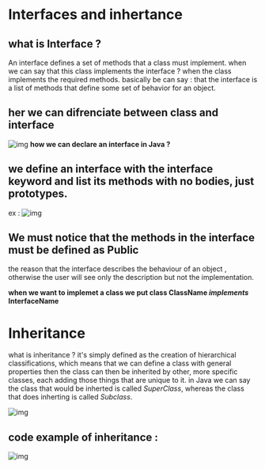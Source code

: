 # Interfaces and inhertance

## what is Interface ?
An interface defines a set of methods that a class must implement.
when we can say that this class implements the interface ?
when the class implements the required methods. 
basically be can say : 
that the interface is a list of methods that define some set of behavior for an object.
## her we can difrenciate between class and interface 
![img](https://i1.wp.com/techvidvan.com/tutorials/wp-content/uploads/sites/2/2020/02/difference-between-class-and-interface-in-java.jpg?fit=802%2C420&ssl=1)
**how we can declare an interface in Java ?**

## we define an interface with the interface keyword and list its methods with no bodies, just prototypes.
ex : 
![img](https://i.ytimg.com/vi/tVnPoP8H-So/maxresdefault.jpg)

## We must notice that the methods in the interface must be defined as Public 
the reason that the interface describes the behaviour of an object , otherwise the user will see only the description but not the implementation. 

**when we want to implemet a class we put 
class ClassName  *implements* InterfaceName**

# Inheritance
what is inheritance ? 
it's simply defined as the creation of hierarchical classifications, which means that we can define a class with general properties then the class can then be inherited by other, more specific classes, each adding those things that are unique to it.
in Java we can say the class that would be inherted is called *SuperClass*, whereas the class that does inherting is called *Subclass*.

![img](https://simplesnippets.tech/wp-content/uploads/2018/04/java-types-of-inheritance-1280x720.jpg)

## code example of inheritance : 
![img](https://slidetodoc.com/presentation_image_h/2eec9ebc4c00349b1585334e3378a5bc/image-4.jpg)
